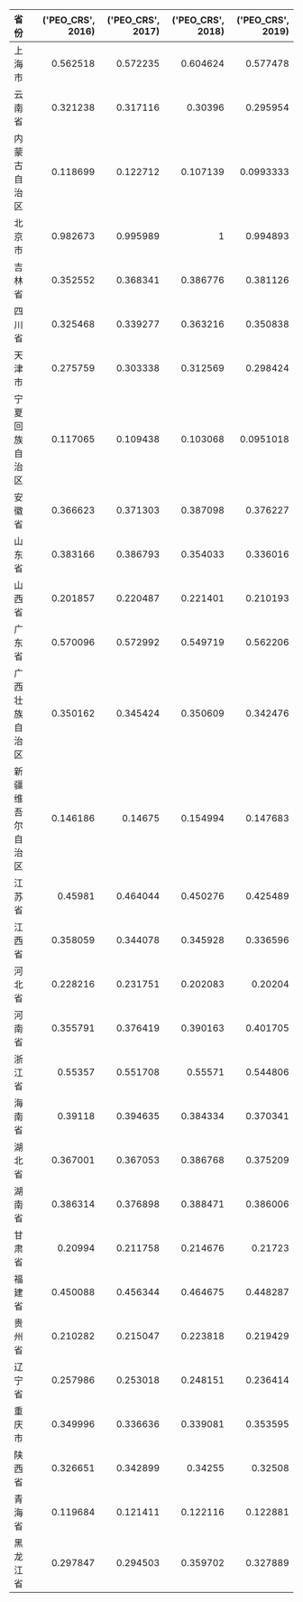 | 省份             |   ('PEO_CRS', 2016) |   ('PEO_CRS', 2017) |   ('PEO_CRS', 2018) |   ('PEO_CRS', 2019) |
|:-----------------|--------------------:|--------------------:|--------------------:|--------------------:|
| 上海市           |            0.562518 |            0.572235 |            0.604624 |           0.577478  |
| 云南省           |            0.321238 |            0.317116 |            0.30396  |           0.295954  |
| 内蒙古自治区     |            0.118699 |            0.122712 |            0.107139 |           0.0993333 |
| 北京市           |            0.982673 |            0.995989 |            1        |           0.994893  |
| 吉林省           |            0.352552 |            0.368341 |            0.386776 |           0.381126  |
| 四川省           |            0.325468 |            0.339277 |            0.363216 |           0.350838  |
| 天津市           |            0.275759 |            0.303338 |            0.312569 |           0.298424  |
| 宁夏回族自治区   |            0.117065 |            0.109438 |            0.103068 |           0.0951018 |
| 安徽省           |            0.366623 |            0.371303 |            0.387098 |           0.376227  |
| 山东省           |            0.383166 |            0.386793 |            0.354033 |           0.336016  |
| 山西省           |            0.201857 |            0.220487 |            0.221401 |           0.210193  |
| 广东省           |            0.570096 |            0.572992 |            0.549719 |           0.562206  |
| 广西壮族自治区   |            0.350162 |            0.345424 |            0.350609 |           0.342476  |
| 新疆维吾尔自治区 |            0.146186 |            0.14675  |            0.154994 |           0.147683  |
| 江苏省           |            0.45981  |            0.464044 |            0.450276 |           0.425489  |
| 江西省           |            0.358059 |            0.344078 |            0.345928 |           0.336596  |
| 河北省           |            0.228216 |            0.231751 |            0.202083 |           0.20204   |
| 河南省           |            0.355791 |            0.376419 |            0.390163 |           0.401705  |
| 浙江省           |            0.55357  |            0.551708 |            0.55571  |           0.544806  |
| 海南省           |            0.39118  |            0.394635 |            0.384334 |           0.370341  |
| 湖北省           |            0.367001 |            0.367053 |            0.386768 |           0.375209  |
| 湖南省           |            0.386314 |            0.376898 |            0.388471 |           0.386006  |
| 甘肃省           |            0.20994  |            0.211758 |            0.214676 |           0.21723   |
| 福建省           |            0.450088 |            0.456344 |            0.464675 |           0.448287  |
| 贵州省           |            0.210282 |            0.215047 |            0.223818 |           0.219429  |
| 辽宁省           |            0.257986 |            0.253018 |            0.248151 |           0.236414  |
| 重庆市           |            0.349996 |            0.336636 |            0.339081 |           0.353595  |
| 陕西省           |            0.326651 |            0.342899 |            0.34255  |           0.32508   |
| 青海省           |            0.119684 |            0.121411 |            0.122116 |           0.122881  |
| 黑龙江省         |            0.297847 |            0.294503 |            0.359702 |           0.327889  |